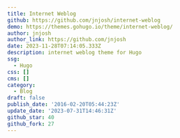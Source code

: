 ```yaml
---
title: Internet Weblog
github: https://github.com/jnjosh/internet-weblog
demo: https://themes.gohugo.io/theme/internet-weblog/
author: jnjosh
author_link: https://github.com/jnjosh
date: 2023-11-28T07:14:05.333Z
description: internet weblog theme for Hugo
ssg:
  - Hugo
css: []
cms: []
category:
  - Blog
draft: false
publish_date: '2016-02-20T05:44:23Z'
update_date: '2023-07-31T14:46:31Z'
github_star: 40
github_fork: 27
---
```

